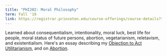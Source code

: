 ```yaml
---
title: "PHI202: Moral Philosophy"
term: Fall '19
link: https://registrar.princeton.edu/course-offerings/course-details?term=1202&courseid=004892
---
```


Learned about consequentialism, intentionality, moral luck, best life for people, moral status of future persons, abortion, vegetarianism, reletavism, and existentialism. Here's an essay describing my [Objection to Act Utilitarianism](./Objection_to_Act_Utilitarianism.pdf), and on [Abortion](./Response_to_Thompson_on_Abortion.pdf).
